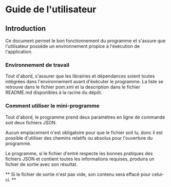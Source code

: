 # Guide de l'utilisateur #

## Introduction ##

Ce document permet le bon fonctionnement du programme
et s'assure que l'utilisateur possède un environnement propice
à l'éxécution de l'application.

### Environnement de travail  ###

Tout d'abord, s'assurer que les librairies et dépendances
soient toutes intégrées dans l'environnement avant d'éxécuter
le programme. La liste se retrouve dans le fichier pom.xml
et la description dans le fichier README.md
disponibles à la racine du dépôt.

### Comment utiliser le mini-programme ###

Tout d'abord, le programme prend deux paramètres en 
ligne de commande soit deux fichiers JSON.

Aucun emplacement n'est obligatoire pour que le
fichier soit lu, donc il est possible d'utiliser
des chemins relatifs ou absolus pour l'ouverture
du programme.

Le programme, si le fichier d'entré respecte les 
bonnes pratiques des fichiers JSON et contient toutes
les informations requises, produira un fichier de sortie
avec son résultat.

** Si le fichier de sortie n'est pas vide, son
contenu sera effacé pour celui-ci. **

